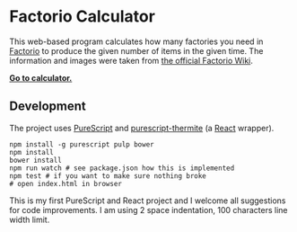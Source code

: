 # Factorio Calculator

This web-based program calculates how many factories you need in
[Factorio](https://www.factorio.com/) to produce the given number of
items in the given time. The information and images were taken from [the
official Factorio Wiki](wiki.factorio.com/).


**[Go to calculator.](https://www.slamecka.cz/factorio-calc)**


## Development

The project uses [PureScript](http://www.purescript.org/) and
[purescript-thermite](https://github.com/paf31/purescript-thermite)
(a [React](https://facebook.github.io/react/) wrapper).

    npm install -g purescript pulp bower
    npm install
    bower install
    npm run watch # see package.json how this is implemented
    npm test # if you want to make sure nothing broke
    # open index.html in browser

This is my first PureScript and React project and I welcome all
suggestions for code improvements.
I am using 2 space indentation, 100 characters line width limit.
